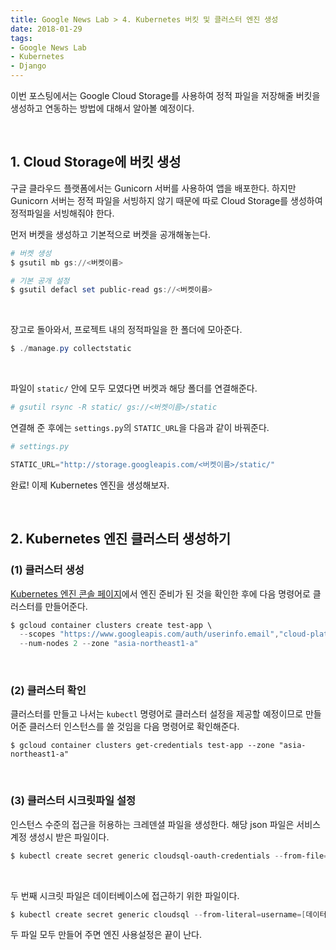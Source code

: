 ```yaml
---
title: Google News Lab > 4. Kubernetes 버킷 및 클러스터 엔진 생성
date: 2018-01-29
tags:
- Google News Lab
- Kubernetes
- Django
---
```


이번 포스팅에서는 Google Cloud Storage를 사용하여 정적 파일을 저장해줄 버킷을 생성하고 연동하는 방법에 대해서 알아볼 예정이다.

<br>

## 1. Cloud Storage에 버킷 생성

구글 클라우드 플랫폼에서는 Gunicorn 서버를 사용하여 앱을 배포한다. 하지만 Gunicorn 서버는 정적 파일을 서빙하지 않기 때문에 따로 Cloud Storage를 생성하여 정적파일을 서빙해줘야 한다.


먼저 버켓을 생성하고 기본적으로 버켓을 공개해놓는다.

```powershell
# 버켓 생성
$ gsutil mb gs://<버켓이름>

# 기본 공개 설정
$ gsutil defacl set public-read gs://<버켓이름>
```

<br>

장고로 돌아와서, 프로젝트 내의 정적파일을 한 폴더에 모아준다.

```powershell
$ ./manage.py collectstatic
```

<br>

파일이 `static/` 안에 모두 모였다면 버켓과 해당 폴더를 연결해준다.


```powershell
# gsutil rsync -R static/ gs://<버켓이름>/static
```

연결해 준 후에는 `settings.py`의 `STATIC_URL`을 다음과 같이 바꿔준다.

```python
# settings.py

STATIC_URL="http://storage.googleapis.com/<버켓이름>/static/"
```

완료! 이제 Kubernetes 엔진을 생성해보자.

<br>


## 2. Kubernetes 엔진 클러스터 생성하기

### (1) 클러스터 생성

<a href="https://console.cloud.google.com/kubernetes" target="_blank">
Kubernetes 엔진 콘솔 페이지</a>에서 엔진 준비가 된 것을 확인한 후에 다음 명령어로 클러스터를 만들어준다.

```powershell
$ gcloud container clusters create test-app \
  --scopes "https://www.googleapis.com/auth/userinfo.email","cloud-platform" \
  --num-nodes 2 --zone "asia-northeast1-a"
```

<br>

### (2) 클러스터 확인

클러스터를 만들고 나서는 `kubectl` 명령어로 클러스터 설정을 제공할 예정이므로 만들어준 클러스터 인스턴스를 쓸 것임을 다음 명령어로 확인해준다.

```
$ gcloud container clusters get-credentials test-app --zone "asia-northeast1-a"
```

<br>

### (3) 클러스터 시크릿파일 설정

인스턴스 수준의 접근을 허용하는 크레덴셜 파일을 생성한다. 해당 json 파일은 서비스 계정 생성시 받은 파일이다.

```powershell
$ kubectl create secret generic cloudsql-oauth-credentials --from-file=credentials.json=[프로젝트 내 credentials.json의 상대경로]
```

<br>

두 번째 시크릿 파일은 데이터베이스에 접근하기 위한 파일이다.

```powershell
$ kubectl create secret generic cloudsql --from-literal=username=[데이터베이스 사용자명] --from-literal=password=[비밀번호값]
```

두 파일 모두 만들어 주면 엔진 사용설정은 끝이 난다.

<br>
